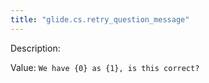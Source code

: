 ```yaml
---
title: "glide.cs.retry_question_message"
---
```


Description: 

Value: `We have {0} as {1}, is this correct?`